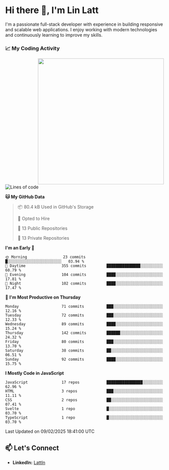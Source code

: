 # Hi there 👋, I'm Lin Latt

I'm a passionate full-stack developer with experience in building responsive and scalable web applications. I enjoy working with modern technologies and continuously learning to improve my skills.

### 📈 My Coding Activity 
<img src="https://github.com/user-attachments/assets/6cec4854-3eec-4600-9120-9be1d3cb2bfe"  width="400px" align="right">

<!--START_SECTION:waka-->
![Lines of code](https://img.shields.io/badge/From%20Hello%20World%20I%27ve%20Written-310.7%20thousand%20lines%20of%20code-blue)

**🐱 My GitHub Data** 

> 📦 80.4 kB Used in GitHub's Storage 
 > 
> 💼 Opted to Hire
 > 
> 📜 13 Public Repositories 
 > 
> 🔑 13 Private Repositories 
 > 
**I'm an Early 🐤** 

```text
🌞 Morning                23 commits          █░░░░░░░░░░░░░░░░░░░░░░░░   03.94 % 
🌆 Daytime                355 commits         ███████████████░░░░░░░░░░   60.79 % 
🌃 Evening                104 commits         ████░░░░░░░░░░░░░░░░░░░░░   17.81 % 
🌙 Night                  102 commits         ████░░░░░░░░░░░░░░░░░░░░░   17.47 % 
```
📅 **I'm Most Productive on Thursday** 

```text
Monday                   71 commits          ███░░░░░░░░░░░░░░░░░░░░░░   12.16 % 
Tuesday                  72 commits          ███░░░░░░░░░░░░░░░░░░░░░░   12.33 % 
Wednesday                89 commits          ████░░░░░░░░░░░░░░░░░░░░░   15.24 % 
Thursday                 142 commits         ██████░░░░░░░░░░░░░░░░░░░   24.32 % 
Friday                   80 commits          ███░░░░░░░░░░░░░░░░░░░░░░   13.70 % 
Saturday                 38 commits          ██░░░░░░░░░░░░░░░░░░░░░░░   06.51 % 
Sunday                   92 commits          ████░░░░░░░░░░░░░░░░░░░░░   15.75 % 
```


**I Mostly Code in JavaScript** 

```text
JavaScript               17 repos            ████████████████░░░░░░░░░   62.96 % 
HTML                     3 repos             ███░░░░░░░░░░░░░░░░░░░░░░   11.11 % 
CSS                      2 repos             ██░░░░░░░░░░░░░░░░░░░░░░░   07.41 % 
Svelte                   1 repo              █░░░░░░░░░░░░░░░░░░░░░░░░   03.70 % 
TypeScript               1 repo              █░░░░░░░░░░░░░░░░░░░░░░░░   03.70 % 
```




 Last Updated on 09/02/2025 18:41:00 UTC
<!--END_SECTION:waka-->

## 📫 Let's Connect

- **LinkedIn:** [Lattln](https://linkedin.com/in/lin-latt)
<!-- - **Portfolio:** [Your Portfolio](https://yourportfolio.com) -->
